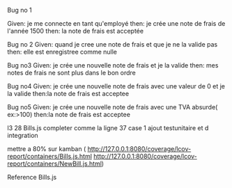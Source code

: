 Bug no 1

Given: je me connecte en tant qu'employé
then: je crée une note de frais de l'année 1500
then: la note de frais est acceptée

Bug no 2
Given: quand je cree une note de frais et que je ne la valide pas
then: elle est enregistree comme nulle

Bug no3
Given: je crée une nouvelle note de frais et je la valide
then: mes notes de frais ne sont plus dans le bon ordre


Bug no4
Given: je crée une nouvelle note de frais avec une valeur de 0 et je la valide
then:la note de frais est acceptee

Bug no5
Given: je crée une nouvelle note de frais avec une TVA absurde( ex:>100)
then:la note de frais est acceptee


l3 28 Bills.js completer comme la ligne 37
case 1 ajout testunitaire et d integration

mettre a 80%
sur kamban (
http://127.0.0.1:8080/coverage/lcov-report/containers/Bills.js.html
http://127.0.0.1:8080/coverage/lcov-report/containers/NewBill.js.html)

Reference Bills.js